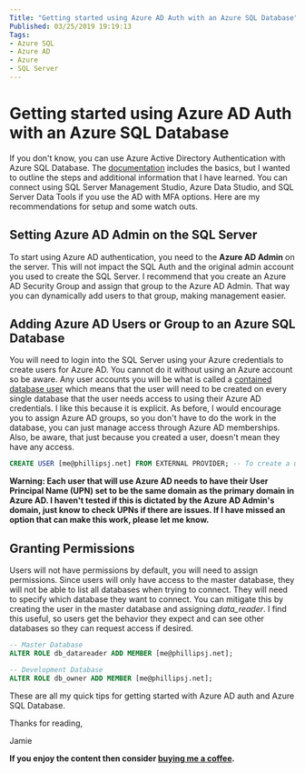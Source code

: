 ```yaml
---
Title: "Getting started using Azure AD Auth with an Azure SQL Database"
Published: 03/25/2019 19:19:13
Tags: 
- Azure SQL
- Azure AD
- Azure
- SQL Server
---
```

# Getting started using Azure AD Auth with an Azure SQL Database

If you don't know, you can use Azure Active Directory Authentication with Azure SQL Database. The [documentation](https://docs.microsoft.com/en-us/azure/sql-database/sql-database-control-access#authentication) includes the basics, but I wanted to outline the steps and additional information that I have learned. You can connect using SQL Server Management Studio, Azure Data Studio, and SQL Server Data Tools if you use the AD with MFA options. Here are my recommendations for setup and some watch outs.

## Setting Azure AD Admin on the SQL Server

To start using Azure AD authentication, you need to the **Azure AD Admin** on the server. This will not impact the SQL Auth and the original admin account you used to create the SQL Server. I recommend that you create an Azure AD Security Group and assign that group to the Azure AD Admin. That way you can dynamically add users to that group, making management easier.

## Adding Azure AD Users or Group to an Azure SQL Database

You will need to login into the SQL Server using your Azure credentials to create users for Azure AD. You cannot do it without using an Azure account so be aware. Any user accounts you will be what is called a [contained database user](https://docs.microsoft.com/en-us/sql/relational-databases/security/contained-database-users-making-your-database-portable?view=sql-server-2017) which means that the user will need to be created on every single database that the user needs access to using their Azure AD credentials. I like this because it is explicit. As before, I would encourage you to assign Azure AD groups, so you don't have to do the work in the database, you can just manage access through Azure AD memberships. Also, be aware, that just because you created a user, doesn't mean they have any access.

```SQL
CREATE USER [me@phillipsj.net] FROM EXTERNAL PROVIDER; -- To create a user with Azure Active Directory
```

**Warning: Each user that will use Azure AD needs to have their User Principal Name (UPN) set to be the same domain as the primary domain in Azure AD. I haven't tested if this is dictated by the Azure AD Admin's domain, just know to check UPNs if there are issues. If I have missed an option that can make this work, please let me know.**

## Granting Permissions

Users will not have permissions by default, you will need to assign permissions. Since users will only have access to the master database, they will not be able to list all databases when trying to connect. They will need to specify which database they want to connect. You can mitigate this by creating the user in the master database and assigning *data_reader*. I find this useful, so users get the behavior they expect and can see other databases so they can request access if desired.

```SQL
-- Master Database
ALTER ROLE db_datareader ADD MEMBER [me@phillipsj.net];

-- Development Database
ALTER ROLE db_owner ADD MEMBER [me@phillipsj.net];
```

These are all my quick tips for getting started with Azure AD auth and Azure SQL Database.

Thanks for reading,

Jamie

**If you enjoy the content then consider [buying me a coffee](https://www.buymeacoffee.com/aQPnJ73O8).**
